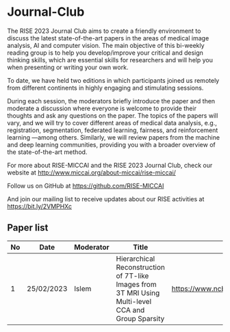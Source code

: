 # Journal-Club

The RISE 2023 Journal Club aims to create a friendly environment to discuss the latest state-of-the-art papers in the areas of medical image analysis, AI and computer vision. The main objective of this bi-weekly reading group is to help you develop/improve your critical and design thinking skills, which are essential skills for researchers and will help you when presenting or writing your own work.

To date, we have held two editions in which participants joined us remotely from different continents in highly engaging and stimulating sessions.

During each session, the moderators briefly introduce the paper and then moderate a discussion where everyone is welcome to provide their thoughts and ask any questions on the paper. The topics of the papers will vary, and we will try to cover different areas of medical data analysis, e.g., registration, segmentation, federated learning, fairness, and reinforcement learning —among others. Similarly, we will review papers from the machine and deep learning communities, providing you with a broader overview of the state-of-the-art method.

For more about RISE-MICCAI and the RISE 2023 Journal Club, check our website at http://www.miccai.org/about-miccai/rise-miccai/

Follow us on GitHub at https://github.com/RISE-MICCAI

And join our mailing list to receive updates about our RISE activities at https://bit.ly/2VMPHXc

## Paper list

No | Date | Moderator | Title | Link
--- | --- | --- | --- | --- 
1 | 25/02/2023 | Islem | Hierarchical Reconstruction of 7T-like Images from 3T MRI Using Multi-level CCA and Group Sparsity | https://www.ncbi.nlm.nih.gov/pmc/articles/PMC6085103/pdf/nihms963648.pdf


